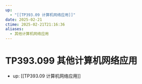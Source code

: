 ```yaml
---
up:
  - "[[TP393.09 计算机网络应用]]"
date: 2025-02-21
ctime: 2025-02-21T21:16:36
aliases:
  - 其他计算机网络应用
---
```


# TP393.099 其他计算机网络应用

- up: [[TP393.09 计算机网络应用]]
